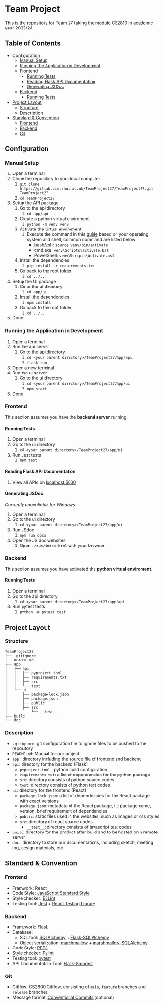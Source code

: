 <!-- table of contents generated by Markdown-All-In-One(https://marketplace.visualstudio.com/items?itemName=yzhang.markdown-all-in-one) -->

# Team Project
This is the repository for Team 27 taking the module CS2810 in academic year 2023/24.
<!-- omit in toc -->
## Table of Contents
- [Configuration](#configuration)
  - [Manual Setup](#manual-setup)
  - [Running the Application in Development](#running-the-application-in-development)
  - [Frontend](#frontend)
    - [Running Tests](#running-tests)
    - [Reading Flask API Documentation](#reading-flask-api-documentation)
    - [Generating JSDoc](#generating-jsdoc)
  - [Backend](#backend)
    - [Running Tests](#running-tests-1)
- [Project Layout](#project-layout)
  - [Structure](#structure)
  - [Description](#description)
- [Standard \& Convention](#standard-convention)
  - [Frontend](#frontend-1)
  - [Backend](#backend-1)
  - [Git](#git)
## Configuration
### Manual Setup
1. Open a terminal
2. Clone the repository to your local computer
   1. `git clone https://gitlab.cim.rhul.ac.uk/TeamProject27/TeamProject27.git TeamProject27`
   2. `cd TeamProject27`
3. Setup the API package
   1. Go to the api directory
      1. `cd app/api`
   2. Create a python virtual enviroment
      1. `python -m venv venv`
   3. Activate the virtual enviroment
      1. Execute the command in this [guide](https://docs.python.org/3/library/venv.html#how-venvs-work) based on your operating system and shell, common command are listed below
         - bash/zsh: `source venv/bin/activate`
         - cmd.exe: `venv\Scripts\activate.bat`
         - PowerShell: `venv\Scripts\Activate.ps1`
   4. Install the dependencies
      1. `pip install -r requirements.txt`
   5. Go back to the root folder
      1. `cd ../..`
4. Setup the UI package
   1. Go to the ui directory
      1. `cd app/ui`
   2. Install the dependencies
      1. `npm install`
   3. Go back to the root folder
      1. `cd ../..`
5. Done
### Running the Application in Development
1. Open a terminal
2. Run the api server
   1. Go to the api directory
      1. `cd <your parent directory>/TeamProject27/app/api`
      2. `flask run`
3. Open a new terminal
4. Run the ui server
   1. Go to the ui directory
      1. `cd <your parent directory>/TeamProject27/app/ui`
      2. `npm start`
5. Done
### Frontend
This section assumes you have the **backend server** running.
#### Running Tests
1. Open a terminal
2. Go to the ui directory
   1. `cd <your parent directory>/TeamProject27/app/ui`
3. Run Jest tests
   1. `npm test`
#### Reading Flask API Documentation
1. View all APIs on [localhost:5000](http://localhost:5000)
#### Generating JSDoc
*Currently unavaliable for Windows*
1. Open a terminal
2. Go to the ui directory
   1. `cd <your parent directory>/TeamProject27/app/ui`
3. Run JSdoc
   1. `npm run docs`
4. Open the JS doc websites
   1. Open `./out/index.html` with your browser
### Backend
This section assumes you have activated the **python virtual enviroment**.
#### Running Tests
1. Open a terminal
2. Go to the api directory
   1. `cd <your parent directory>/TeamProject27/app/api`
3. Run pytest tests
   1. `python -m pytest test`
## Project Layout
### Structure
```
TeamProject27
├── .gitignore
├── README.md
├── app
│   ├── api
│   │   ├── pyproject.toml
│   │   ├── requirements.txt
│   │   ├── src
│   │   └── test
│   └── ui
│       ├── package-lock.json
│       ├── package.json
│       ├── public
│       ├── src
│           └── __test__
├── build
└── doc
```
### Description
- `.gitignore`: git configuration file to ignore files to be pushed to the repository
- `README.md`: Manual for our project
- `app` : directory including the source file of frontend and backend
- `api`: directory for the backend (Flask)
  -  `pyproject.toml` : python build configuration
  -  `requirements.txt`: a list of dependencies for the python package
  - `src`: directory consists of python source codes
  - `test`: directory consists of python test codes
- `ui`: directory for the frontend (React)
  - `package-lock.json`: a list of dependencies for the React package with exact versions
  - `package.json`: metadata of the React package, i.e package name, version, brief requirement of dependencies
  - `public`: static files used in the websites, such as images or css styles
  - `src`: directory of react source codes
    - `__test__`: directory consists of javascript test codes
- `build`: directory for the product after build and to be hosted on a remote server
- `doc` : directory to store our documentations, including sketch, meeting log, design materials, etc.
## Standard & Convention
### Frontend
- Framwork: [React](https://react.dev)
- Code Style: [JavaScript Standard Style](https://standardjs.com/rules.html)
- Style checker: [ESLint](https://eslint.org/)
- Testing tool: [Jest](https://facebook.github.io/jest/) + [React Testing Library](https://testing-library.com/react)
### Backend
- Framework: [Flask](https://flask.palletsprojects.com)
- Database:
  - SQL tool: [SQLAlchemy](https://www.sqlalchemy.org) + [Flask-SQLAlchemy](https://flask-sqlalchemy.palletsprojects.com)
  - Object serialization: [marshmallow](https://marshmallow.readthedocs.io) + [marshmallow-SQLAlchemy](https://marshmallow-sqlalchemy.readthedocs.io)
- Code Style: [PEP8](https://peps.python.org/pep-0008/)
- Style checker: [Pylint](https://pylint.readthedocs.io/)
- Testing tool: [pytest](https://docs.pytest.org/)
- API Documentation Tool: [Flask-Smorest](https://flask-smorest.readthedocs.io/)
### Git
- Gitflow: CS2800 Gitflow, consisting of `main`, `feature` branches and `release` branches
- Message format: [Conventional Commits](https://www.conventionalcommits.org) (optional)